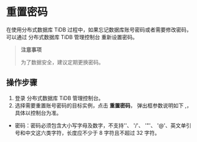 # 重置密码

在使用分布式数据库 TiDB 过程中，如果忘记数据库账号密码或者需要修改密码，可以通过 分布式数据库 TiDB 管理控制台 重新设置密码。

> **注意事项**
>
> 为了数据安全，建议定期更换密码。

## 操作步骤

1. 登录 分布式数据库 TiDB 管理控制台。 
2. 选择需要重置账号密码的目标实例，点击 **重置密码**， 弹出框参数说明如下  ,，具体以控制台为准。
- 密码：密码必须包含大小写字母及数字，不支持'\'、 '/'、 '"'、 '@'、英文单引号和中文这六类字符，长度应不少于 8 字符且不超过 32 字符。 

<!-- ![重置密码](../../../../../image/TiDB/Reset-Password-1.png) -->
